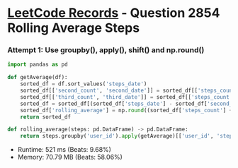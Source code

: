 # [LeetCode Records](../../README.md) - Question 2854 Rolling Average Steps

### Attempt 1: Use groupby(), apply(), shift() and np.round()
```py
import pandas as pd

def getAverage(df):
    sorted_df = df.sort_values('steps_date')
    sorted_df[['second_count', 'second_date']] = sorted_df[['steps_count', 'steps_date']].shift(1)
    sorted_df[['third_count', 'third_date']] = sorted_df[['steps_count', 'steps_date']].shift(2)
    sorted_df = sorted_df[(sorted_df['steps_date'] - sorted_df['second_date'] == np.timedelta64(1,'D')) & (sorted_df['steps_date'] - sorted_df['third_date'] == np.timedelta64(2,'D'))] 
    sorted_df['rolling_average'] = np.round((sorted_df['steps_count'] + sorted_df['second_count'] + sorted_df['third_count']) / 3, 2)
    return sorted_df

def rolling_average(steps: pd.DataFrame) -> pd.DataFrame:
    return steps.groupby('user_id').apply(getAverage)[['user_id', 'steps_date', 'rolling_average']]
```
- Runtime: 521 ms (Beats: 9.68%)
- Memory: 70.79 MB (Beats: 58.06%)

<br>
